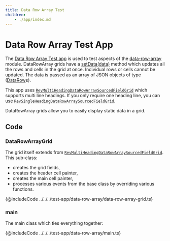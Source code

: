 ```yaml
---
title: Data Row Array Test
children:
    - ./app/index.md
---
```


# Data Row Array Test App

The [Data Row Array Test app](./app/index.md) is used to test aspects of the [data-row-array](/data-row-array/) module.  DataRowArray grids have a [setData(data)](/sourced-field/RevMultiHeadingDataRowArraySourcedFieldGrid-1/#setdata) method which updates all the rows and cells in the grid at once.  Individual rows or cells cannot be updated.  The data is passed as an array of JSON objects of type ([DataRow](/data-row-array/RevDataRowArrayGrid/DataRow/)s).

This app uses [`RevMultiHeadingDataRowArraySourcedFieldGrid`](/sourced-field/RevMultiHeadingDataRowArraySourcedFieldGrid-1/) which supports multi line headings.  If you only require one heading line, you can use [`RevSingleHeadingDataRowArraySourcedFieldGrid`](/sourced-field/RevSingleHeadingDataRowArraySourcedFieldGrid-1/).

DataRowArray grids allow you to easily display static data in a grid.

## Code

### DataRowArrayGrid

The grid itself extends from [`RevMultiHeadingDataRowArraySourcedFieldGrid`](/sourced-field/RevMultiHeadingDataRowArraySourcedFieldGrid-1/). This sub-class:
* creates the grid fields,
* creates the header cell painter,
* creates the main cell painter,
* processes various events from the base class by overriding various functions.

{@includeCode ../../../test-app/data-row-array/data-row-array-grid.ts}

### main

The main class which ties everything together:

{@includeCode ../../../test-app/data-row-array/main.ts}
